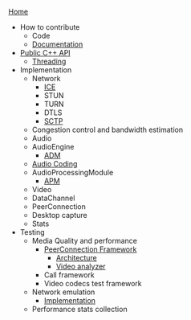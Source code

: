 [Home](/g3doc/index.md)
*   How to contribute
    *   Code
    *   [Documentation](/g3doc/how_to_write_documentation.md)
*  [Public C++ API](/api/g3doc/index.md)
    *   [Threading](/api/g3doc/threading_design.md)
*   Implementation
    * Network
      * [ICE](/p2p/g3doc/ice.md)
      * STUN
      * TURN
      * DTLS
      * [SCTP](/pc/g3doc/sctp_transport.md)
    *   Congestion control and bandwidth estimation
    *   Audio
      * AudioEngine
        * [ADM](/modules/audio_device/g3doc/audio_device_module.md)
      * [Audio Coding](/modules/audio_coding/g3doc/index.md)
      * AudioProcessingModule
        * [APM](/modules/audio_processing/g3doc/audio_processing_module.md)
    *   Video
    *   DataChannel
    *   PeerConnection
    *   Desktop capture
    *   Stats
*   Testing
    *   Media Quality and performance
        *   [PeerConnection Framework](/test/pc/e2e/g3doc/index.md)
            *   [Architecture](/test/pc/e2e/g3doc/architecture.md)
            *   [Video analyzer](/test/pc/e2e/g3doc/default_video_quality_analyzer.md)
        *   Call framework
        *   Video codecs test framework
    *   Network emulation
        *   [Implementation](/test/network/g3doc/index.md)
    * Performance stats collection
